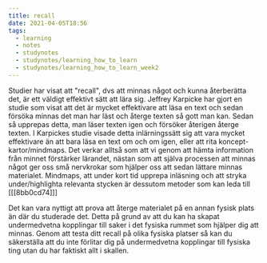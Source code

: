 ```yaml
---
title: recall
date: 2021-04-05T18:56
tags: 
  - learning
  - notes
  - studynotes
  - studynotes/learning_how_to_learn
  - studynotes/learning_how_to_learn_week2
---
```


Studier har visat att "recall", dvs att minnas något och kunna återberätta det,
är ett väldigt effektivt sätt att lära sig. Jeffrey Karpicke har gjort en studie
som visat att det är mycket effektivare att läsa en text och sedan försöka
minnas det man har läst och återge texten så gott man kan. Sedan så upprepas
detta, man läser texten igen och försöker återigen återge texten. I Karpickes
studie visade detta inlärningssätt sig att vara mycket effektivare än att bara
läsa en text om och om igen, eller att rita koncept-kartor/mindmaps. Det verkar
alltså som att vi genom att hämta information från minnet förstärker lärandet,
nästan som att själva processen att minnas något ger oss små nervkrokar som
hjälper oss att sedan lättare minnas materialet. Mindmaps, att under kort tid
upprepa inläsning och att stryka under/highlighta relevanta stycken är dessutom
metoder som kan leda till [[[8bb0cd74]]]

Det kan vara nyttigt att prova att återge materialet på en annan fysisk plats än
där du studerade det. Detta på grund av att du kan ha skapat undermedvetna
kopplingar till saker i det fysiska rummet som hjälper dig att minnas. Genom att
testa ditt recall på olika fysiska platser så kan du säkerställa att du inte
förlitar dig på undermedvetna kopplingar till fysiska ting utan du har faktiskt allt i skallen.
